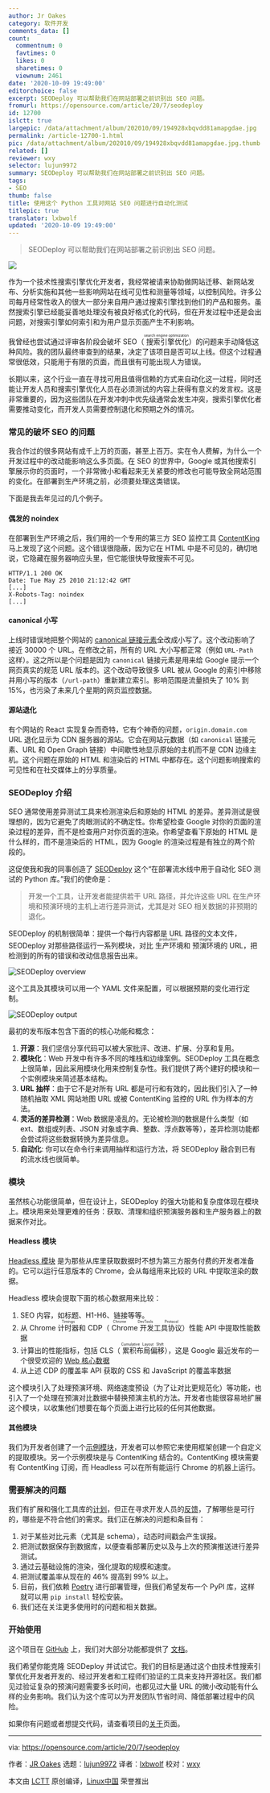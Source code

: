 ```yaml
---
author: Jr Oakes
category: 软件开发
comments_data: []
count:
  commentnum: 0
  favtimes: 0
  likes: 0
  sharetimes: 0
  viewnum: 2461
date: '2020-10-09 19:49:00'
editorchoice: false
excerpt: SEODeploy 可以帮助我们在网站部署之前识别出 SEO 问题。
fromurl: https://opensource.com/article/20/7/seodeploy
id: 12700
islctt: true
largepic: /data/attachment/album/202010/09/194928xbqvdd81amapgdae.jpg
permalink: /article-12700-1.html
pic: /data/attachment/album/202010/09/194928xbqvdd81amapgdae.jpg.thumb.jpg
related: []
reviewer: wxy
selector: lujun9972
summary: SEODeploy 可以帮助我们在网站部署之前识别出 SEO 问题。
tags:
- SEO
thumb: false
title: 使用这个 Python 工具对网站 SEO 问题进行自动化测试
titlepic: true
translator: lxbwolf
updated: '2020-10-09 19:49:00'
---
```



> 
> SEODeploy 可以帮助我们在网站部署之前识别出 SEO 问题。
> 
> 
> 


![](/data/attachment/album/202010/09/194928xbqvdd81amapgdae.jpg)


作为一个技术性搜索引擎优化开发者，我经常被请来协助做网站迁移、新网站发布、分析实施和其他一些影响网站在线可见性和测量等领域，以控制风险。许多公司每月经常性收入的很大一部分来自用户通过搜索引擎找到他们的产品和服务。虽然搜索引擎已经能妥善地处理没有被良好格式化的代码，但在开发过程中还是会出问题，对搜索引擎如何索引和为用户显示页面产生不利影响。


我曾经也尝试通过评审各阶段会破坏 SEO（<ruby> 搜索引擎优化 <rt>  search engine optimization </rt></ruby>）的问题来手动降低这种风险。我的团队最终审查到的结果，决定了该项目是否可以上线。但这个过程通常很低效，只能用于有限的页面，而且很有可能出现人为错误。


长期以来，这个行业一直在寻找可用且值得信赖的方式来自动化这一过程，同时还能让开发人员和搜索引擎优化人员在必须测试的内容上获得有意义的发言权。这是非常重要的，因为这些团队在开发冲刺中优先级通常会发生冲突，搜索引擎优化者需要推动变化，而开发人员需要控制退化和预期之外的情况。


### 常见的破坏 SEO 的问题


我合作过的很多网站有成千上万的页面，甚至上百万。实在令人费解，为什么一个开发过程中的改动能影响这么多页面。在 SEO 的世界中，Google 或其他搜索引擎展示你的页面时，一个非常微小和看起来无关紧要的修改也可能导致全网站范围的变化。在部署到生产环境之前，必须要处理这类错误。


下面是我去年见过的几个例子。


#### 偶发的 noindex


在部署到生产环境之后，我们用的一个专用的第三方 SEO 监控工具 [ContentKing](https://www.contentkingapp.com/) 马上发现了这个问题。这个错误很隐蔽，因为它在 HTML 中是不可见的，确切地说，它隐藏在服务器响应头里，但它能很快导致搜索不可见。



```
HTTP/1.1 200 OK
Date: Tue May 25 2010 21:12:42 GMT
[...]
X-Robots-Tag: noindex
[...]

```

#### canonical 小写


上线时错误地把整个网站的 [canonical 链接元素](https://en.wikipedia.org/wiki/Canonical_link_element)全改成小写了。这个改动影响了接近 30000 个 URL。在修改之前，所有的 URL 大小写都正常（例如 `URL-Path` 这样）。这之所以是个问题是因为 `canonical` 链接元素是用来给 Google 提示一个网页真实的规范 URL 版本的。这个改动导致很多 URL 被从 Google 的索引中移除并用小写的版本（`/url-path`）重新建立索引。影响范围是流量损失了 10% 到 15%，也污染了未来几个星期的网页监控数据。


#### 源站退化


有个网站的 React 实现复杂而奇特，它有个神奇的问题，`origin.domain.com` URL 退化显示为 CDN 服务器的源站。它会在网站元数据（如 `canonical` 链接元素、URL 和 Open Graph 链接）中间歇性地显示原始的主机而不是 CDN 边缘主机。这个问题在原始的 HTML 和渲染后的 HTML 中都存在。这个问题影响搜索的可见性和在社交媒体上的分享质量。


### SEODeploy 介绍


SEO 通常使用差异测试工具来检测渲染后和原始的 HTML 的差异。差异测试是很理想的，因为它避免了肉眼测试的不确定性。你希望检查 Google 对你的页面的渲染过程的差异，而不是检查用户对你页面的渲染。你希望查看下原始的 HTML 是什么样的，而不是渲染后的 HTML，因为 Google 的渲染过程是有独立的两个阶段的。


这促使我和我的同事创造了 [SEODeploy](https://github.com/locomotive-agency/SEODeploy) 这个“在部署流水线中用于自动化 SEO 测试的 Python 库。”我们的使命是：



> 
> 开发一个工具，让开发者能提供若干 URL 路径，并允许这些 URL 在生产环境和预演环境的主机上进行差异测试，尤其是对 SEO 相关数据的非预期的退化。
> 
> 
> 


SEODeploy 的机制很简单：提供一个每行内容都是 URL 路径的文本文件，SEODeploy 对那些路径运行一系列模块，对比<ruby> 生产环境 <rt>  production </rt></ruby>和<ruby> 预演环境 <rt>  staging </rt></ruby>的 URL，把检测到的所有的错误和改动信息报告出来。


![SEODeploy overview](/data/attachment/album/202010/09/195003c2o3a3pt8yp9szc5.png "SEODeploy overview")


这个工具及其模块可以用一个 YAML 文件来配置，可以根据预期的变化进行定制。


![SEODeploy output](/data/attachment/album/202010/09/195018bpgmxtrvgykrsaxx.png "SEODeploy output")


最初的发布版本包含下面的的核心功能和概念：


1. **开源**：我们坚信分享代码可以被大家批评、改进、扩展、分享和复用。
2. **模块化**：Web 开发中有许多不同的堆栈和边缘案例。SEODeploy 工具在概念上很简单，因此采用模块化用来控制复杂性。我们提供了两个建好的模块和一个实例模块来简述基本结构。
3. **URL 抽样**：由于它不是对所有 URL 都是可行和有效的，因此我们引入了一种随机抽取 XML 网站地图 URL 或被 ContentKing 监控的 URL 作为样本的方法。
4. **灵活的差异检测**：Web 数据是凌乱的。无论被检测的数据是什么类型（如 ext、数组或列表、JSON 对象或字典、整数、浮点数等等），差异检测功能都会尝试将这些数据转换为差异信息。
5. **自动化**: 你可以在命令行来调用抽样和运行方法，将 SEODeploy 融合到已有的流水线也很简单。


### 模块


虽然核心功能很简单，但在设计上，SEODeploy 的强大功能和复杂度体现在模块上。模块用来处理更难的任务：获取、清理和组织预演服务器和生产服务器上的数据来作对比。


#### Headless 模块


[Headless 模块](https://locomotive-agency.github.io/SEODeploy/modules/headless/) 是为那些从库里获取数据时不想为第三方服务付费的开发者准备的。它可以运行任意版本的 Chrome，会从每组用来比较的 URL 中提取渲染的数据。


Headless 模块会提取下面的核心数据用来比较：


1. SEO 内容，如标题、H1-H6、链接等等。
2. 从 Chrome <ruby> 计时器 <rt>  Timings </rt></ruby>和 CDP（<ruby> Chrome 开发工具协议 <rt>  Chrome DevTools Protocol </rt></ruby>）性能 API 中提取性能数据
3. 计算出的性能指标，包括 CLS（<ruby> 累积布局偏移 <rt>  Cumulative Layout Shift </rt></ruby>），这是 Google 最近发布的一个很受欢迎的 [Web 核心数据](https://web.dev/vitals/)
4. 从上述 CDP 的覆盖率 API 获取的 CSS 和 JavaScript 的覆盖率数据


这个模块引入了处理预演环境、网络速度预设（为了让对比更规范化）等功能，也引入了一个处理在预演对比数据中替换预演主机的方法。开发者也能很容易地扩展这个模块，以收集他们想要在每个页面上进行比较的任何其他数据。


#### 其他模块


我们为开发者创建了一个[示例模块](https://locomotive-agency.github.io/SEODeploy/modules/creating/)，开发者可以参照它来使用框架创建一个自定义的提取模块。另一个示例模块是与 ContentKing 结合的。ContentKing 模块需要有 ContentKing 订阅，而 Headless 可以在所有能运行 Chrome 的机器上运行。


### 需要解决的问题


我们有扩展和强化工具库的[计划](https://locomotive-agency.github.io/SEODeploy/todo/)，但正在寻求开发人员的[反馈](https://locomotive-agency.github.io/SEODeploy/about/#contact)，了解哪些是可行的，哪些是不符合他们的需求。我们正在解决的问题和条目有：


1. 对于某些对比元素（尤其是 schema），动态时间戳会产生误报。
2. 把测试数据保存到数据库，以便查看部署历史以及与上次的预演推送进行差异测试。
3. 通过云基础设施的渲染，强化提取的规模和速度。
4. 把测试覆盖率从现在的 46% 提高到 99% 以上。
5. 目前，我们依赖 [Poetry](https://python-poetry.org/) 进行部署管理，但我们希望发布一个 PyPl 库，这样就可以用 `pip install` 轻松安装。
6. 我们还在关注更多使用时的问题和相关数据。


### 开始使用


这个项目在 [GitHub](https://github.com/locomotive-agency/SEODeploy) 上，我们对大部分功能都提供了 [文档](https://locomotive-agency.github.io/SEODeploy/)。


我们希望你能克隆 SEODeploy 并试试它。我们的目标是通过这个由技术性搜索引擎优化开发者开发的、经过开发者和工程师们验证的工具来支持开源社区。我们都见过验证复杂的预演问题需要多长时间，也都见过大量 URL 的微小改动能有什么样的业务影响。我们认为这个库可以为开发团队节省时间、降低部署过程中的风险。


如果你有问题或者想提交代码，请查看项目的[关于](https://locomotive-agency.github.io/SEODeploy/about/)页面。




---


via: <https://opensource.com/article/20/7/seodeploy>


作者：[JR Oakes](https://opensource.com/users/jroakes) 选题：[lujun9972](https://github.com/lujun9972) 译者：[lxbwolf](https://github.com/lxbwolf) 校对：[wxy](https://github.com/wxy)


本文由 [LCTT](https://github.com/LCTT/TranslateProject) 原创编译，[Linux中国](https://linux.cn/) 荣誉推出